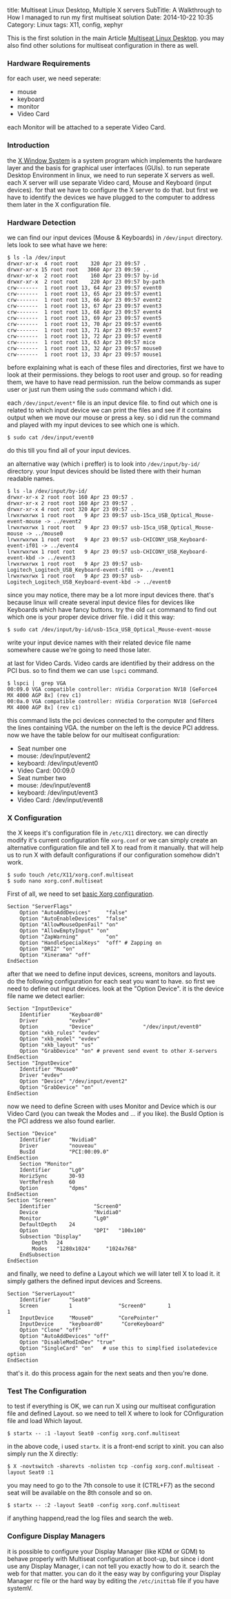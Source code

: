 title: Multiseat Linux Desktop, Multiple X servers
SubTitle: A Walkthrough to How I managed to run my first multiseat solution
Date: 2014-10-22 10:35
Category: Linux
tags: X11, config, xephyr

This is the first solution in the main Article [Multiseat Linux Desktop]({filename}/multiseat-linux-desktop.md). you may also find other solutions for multiseat configuration in there as well.

### Hardware Requirements

for each user, we need seperate:

* mouse
* keyboard
* monitor
* Video Card

each Monitor will be attached to a seperate Video Card.

### Introduction

the [X Window System](https://en.wikipedia.org/wiki/X_Window_System) is a system program which implements the hardware layer and the basis for graphical user interfaces (GUIs). to run seperate Desktop Environment in linux, we need to run seperate X servers as well. each X server will use separate Video card, Mouse and Keyboard (input devices). for that we have to configure the X server to do that. but first we have to identify the devices we have plugged to the computer to address them later in the X configuration file.
<!-- BREAK -->
### Hardware Detection

we can find our input devices (Mouse & Keyboards) in `/dev/input` directory. lets look to see what have we here:

	$ ls -la /dev/input
	drwxr-xr-x  4 root root    320 Apr 23 09:57 .
	drwxr-xr-x 15 root root   3060 Apr 23 09:59 ..
	drwxr-xr-x  2 root root    160 Apr 23 09:57 by-id
	drwxr-xr-x  2 root root    220 Apr 23 09:57 by-path
	crw-------  1 root root 13, 64 Apr 23 09:57 event0
	crw-------  1 root root 13, 65 Apr 23 09:57 event1
	crw-------  1 root root 13, 66 Apr 23 09:57 event2
	crw-------  1 root root 13, 67 Apr 23 09:57 event3
	crw-------  1 root root 13, 68 Apr 23 09:57 event4
	crw-------  1 root root 13, 69 Apr 23 09:57 event5
	crw-------  1 root root 13, 70 Apr 23 09:57 event6
	crw-------  1 root root 13, 71 Apr 23 09:57 event7
	crw-------  1 root root 13, 72 Apr 23 09:57 event8
	crw-------  1 root root 13, 63 Apr 23 09:57 mice
	crw-------  1 root root 13, 32 Apr 23 09:57 mouse0
	crw-------  1 root root 13, 33 Apr 23 09:57 mouse1

before explaining what is each of these files and directories, first we have to look at their permissions. they belogs to root user and group. so for reading them, we have to have read permission. run the below commands as super user or just run them using the `sudo` command which i did.

each `/dev/input/event*` file is an input device file. to find out which one is related to which input device we can print the files and see if it contains output when we move our mouse or press a key. so i did run the command and played with my input devices to see which one is which.

	$ sudo cat /dev/input/event0

do this till you find all of your input devices.

an alternative way (which i preffer) is to look into `/dev/input/by-id/` directory. your Input devices should be listed there with their human readable names.

	$ ls -la /dev/input/by-id/
	drwxr-xr-x 2 root root 160 Apr 23 09:57 .
	drwxr-xr-x 2 root root 160 Apr 23 09:57 .
	drwxr-xr-x 4 root root 320 Apr 23 09:57 ..
	lrwxrwxrwx 1 root root   9 Apr 23 09:57 usb-15ca_USB_Optical_Mouse-event-mouse -> ../event2
	lrwxrwxrwx 1 root root   9 Apr 23 09:57 usb-15ca_USB_Optical_Mouse-mouse -> ../mouse0
	lrwxrwxrwx 1 root root   9 Apr 23 09:57 usb-CHICONY_USB_Keyboard-event-if01 -> ../event4
	lrwxrwxrwx 1 root root   9 Apr 23 09:57 usb-CHICONY_USB_Keyboard-event-kbd -> ../event3
	lrwxrwxrwx 1 root root   9 Apr 23 09:57 usb-Logitech_Logitech_USB_Keyboard-event-if01 -> ../event1
	lrwxrwxrwx 1 root root   9 Apr 23 09:57 usb-Logitech_Logitech_USB_Keyboard-event-kbd -> ../event0

since you may notice, there may be a lot more input devices there. that's because linux will create several input device files for devices like Keyboards which have fancy buttons. try the old `cat` command to find out which one is your proper device driver file. i did it this way:

	$ sudo cat /dev/input/by-id/usb-15ca_USB_Optical_Mouse-event-mouse

write your input device names with their related device file name somewhere cause we're going to need those later.

at last for Video Cards. Video cards are identified by their address on the PCI bus. so to find them we can use `lspci` command.

	$ lspci |  grep VGA
	00:09.0 VGA compatible controller: nVidia Corporation NV18 [GeForce4 MX 4000 AGP 8x] (rev c1)
	00:0a.0 VGA compatible controller: nVidia Corporation NV18 [GeForce4 MX 4000 AGP 8x] (rev c1)

this command lists the pci devices connected to the computer and filters the lines containing VGA. the number on the left is the device PCI address. now we have the table below for our multiseat configuration:

* Seat number one
 * mouse: /dev/input/event2
 * keyboard: /dev/input/event0
 * Video Card: 00:09.0
* Seat number two
 * mouse: /dev/input/event8
 * keyboard: /dev/input/event3
 * Video Card: /dev/input/event8

### X Configuration

the X keeps it's configuration file in `/etc/X11` directory. we can directly modify it's current configuration file `xorg.conf` or we can simply create an alternative configuration file and tell X to read from it manually. that will help us to run X with default configurations if our configuration somehow didn't work.

	$ sudo touch /etc/X11/xorg.conf.multiseat
	$ sudo nano xorg.conf.multiseat

First of all, we need to set [basic Xorg configuration](https://wiki.archlinux.org/index.php/Xorg_multiseat#The_basics).

	Section "ServerFlags"
		Option "AutoAddDevices"     "false"
		Option "AutoEnableDevices"  "false"
		Option "AllowMouseOpenFail" "on"
		Option "AllowEmptyInput" "on"
		Option "ZapWarning"         "on"
		Option "HandleSpecialKeys"  "off" # Zapping on
		Option "DRI2" "on"
		Option "Xinerama" "off"
	EndSection

after that we need to define input devices, screens, monitors and layouts. do the following configuration for each seat you want to have. so first we need to define out input devices. look at the "Option Device". it is the device file name we detect earlier:

	Section "InputDevice"
		Identifier      "Keyboard0"
		Driver          "evdev"
		Option          "Device"                "/dev/input/event0"
		Option "xkb_rules" "evdev"
		Option "xkb_model" "evdev"
		Option "xkb_layout" "us"
		Option "GrabDevice" "on" # prevent send event to other X-servers
	EndSection
	Section "InputDevice"
		Identifier "Mouse0"
		Driver "evdev"
		Option "Device" "/dev/input/event2"
		Option "GrabDevice" "on"
	EndSection

now we need to define Screen with uses Monitor and Device which is our Video Card (you can tweak the Modes and ... if you like). the BusId Option is the PCI address we also found earlier.

	Section "Device"
		Identifier      "Nvidia0"
		Driver          "nouveau"
		BusId           "PCI:00:09.0"
	EndSection
		Section "Monitor"
		Identifier      "Lg0"
		HorizSync       30-93
		VertRefresh     60
		Option          "dpms"
	EndSection
	Section "Screen"
		Identifier              "Screen0"
		Device                  "Nvidia0"
		Monitor                 "Lg0"
		DefaultDepth    24
		Option                  "DPI"   "100x100"
		Subsection "Display"
			Depth   24
			Modes   "1280x1024"     "1024x768"
		EndSubsection
	EndSection

and finally, we need to define a Layout which we will later tell X to load it. it simply gathers the defined input devices and Screens.

	Section "ServerLayout"
		Identifier      "Seat0"
		Screen          1               "Screen0"       1                   1
		InputDevice     "Mouse0"        "CorePointer"
		InputDevice     "keyboard0"      "CoreKeyboard"
		Option "Clone" "off"
		Option "AutoAddDevices" "off"
		Option "DisableModInDev" "true"
		Option "SingleCard" "on"   # use this to simplfied isolatedevice option
	EndSection

that's it. do this process again for the next seats and then you're done.

### Test The Configuration

to test if everything is OK, we can run X using our multiseat configuration file and defined Layout. so we need to tell X where to look for COnfiguration file and load Which layout.

	$ startx -- :1 -layout Seat0 -config xorg.conf.multiseat

in the above code, i used `startx`. it is a front-end script to xinit. you can also simply run the X directly:

	$ X -novtswitch -sharevts -nolisten tcp -config xorg.conf.multiseat -layout Seat0 :1

you may need to go to the 7th console to use it (CTRL+F7) as the second seat will be available on the 8th console and so on.

	$ startx -- :2 -layout Seat0 -config xorg.conf.multiseat

if anything happend,read the log files and search the web.

### Configure Display Managers

it is possible to configure your Display Manager (like KDM or GDM) to behave properly with Multiseat configuration at boot-up, but since i dont use any Display Manager, i can not tell you exactly how to do it. search the web for that matter. you can do it the easy way by configuring your Display Manager rc file or the hard way by editing the `/etc/inittab` file if you have systemV.
